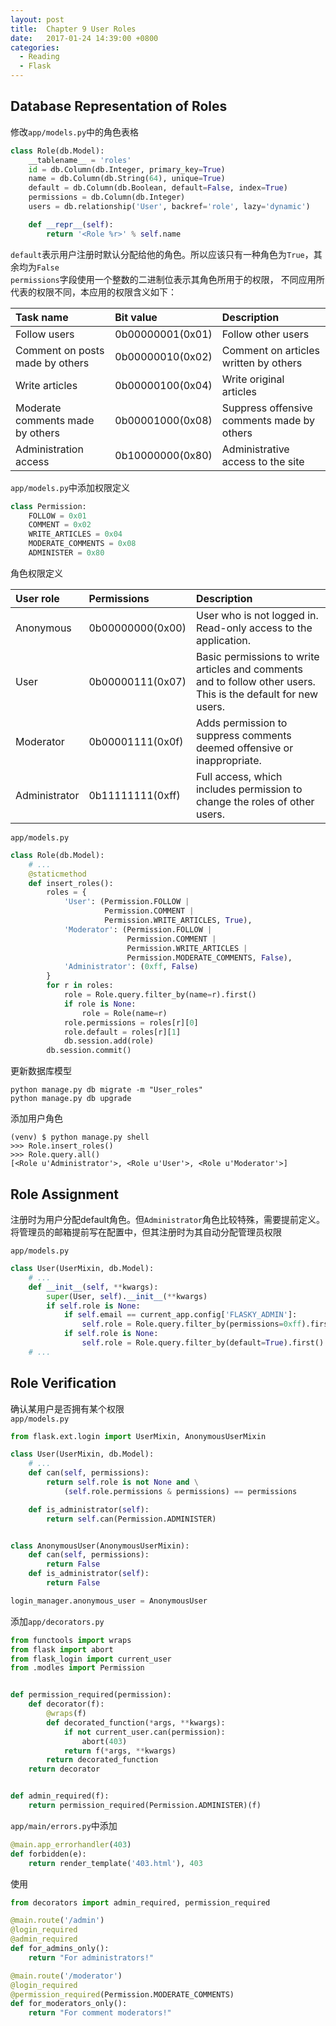 ```yaml
---
layout: post
title:  Chapter 9 User Roles
date:   2017-01-24 14:39:00 +0800
categories:
  - Reading
  - Flask
---
```


## Database Representation of Roles

修改`app/models.py`中的角色表格

```python
class Role(db.Model):
    __tablename__ = 'roles'
    id = db.Column(db.Integer, primary_key=True)
    name = db.Column(db.String(64), unique=True)
    default = db.Column(db.Boolean, default=False, index=True)
    permissions = db.Column(db.Integer)
    users = db.relationship('User', backref='role', lazy='dynamic')

    def __repr__(self):
        return '<Role %r>' % self.name
```

`default`表示用户注册时默认分配给他的角色。所以应该只有一种角色为`True`，其余均为`False`  
`permissions`字段使用一个整数的二进制位表示其角色所用于的权限，
不同应用所代表的权限不同，本应用的权限含义如下：

| Task name | Bit value | Description |
| :-------- | :-------- | :---------- |
| Follow users | 0b00000001(0x01) | Follow other users |
| Comment on posts made by others | 0b00000010(0x02) | Comment on articles written by others |
| Write articles | 0b00000100(0x04) | Write original articles |
| Moderate comments made by others | 0b00001000(0x08) | Suppress offensive comments made by others |
| Administration access | 0b10000000(0x80) | Administrative access to the site |

`app/models.py`中添加权限定义

```python
class Permission:
    FOLLOW = 0x01
    COMMENT = 0x02
    WRITE_ARTICLES = 0x04
    MODERATE_COMMENTS = 0x08
    ADMINISTER = 0x80
```

角色权限定义

| User role | Permissions | Description |
| :-------- | :---------- | :---------- |
| Anonymous | 0b00000000(0x00) | User who is not logged in. Read-only access to the application. |
| User | 0b00000111(0x07) | Basic permissions to write articles and comments and to follow other users. This is the default for new users. |
| Moderator | 0b00001111(0x0f) | Adds permission to suppress comments deemed offensive or inappropriate. |
| Administrator | 0b11111111(0xff) | Full access, which includes permission to change the roles of other users. |

`app/models.py`

```python
class Role(db.Model):
    # ...
    @staticmethod
    def insert_roles():
        roles = {
            'User': (Permission.FOLLOW |
                     Permission.COMMENT |
                     Permission.WRITE_ARTICLES, True),
            'Moderator': (Permission.FOLLOW |
                          Permission.COMMENT |
                          Permission.WRITE_ARTICLES |
                          Permission.MODERATE_COMMENTS, False),
            'Administrator': (0xff, False)
        }
        for r in roles:
            role = Role.query.filter_by(name=r).first()
            if role is None:
                role = Role(name=r)
            role.permissions = roles[r][0]
            role.default = roles[r][1]
            db.session.add(role)
        db.session.commit()
```

更新数据库模型

```shell
python manage.py db migrate -m "User_roles"
python manage.py db upgrade
```

添加用户角色

```shell
(venv) $ python manage.py shell
>>> Role.insert_roles()
>>> Role.query.all()
[<Role u'Administrator'>, <Role u'User'>, <Role u'Moderator'>]
```

## Role Assignment

注册时为用户分配default角色。但`Administrator`角色比较特殊，需要提前定义。
将管理员的邮箱提前写在配置中，但其注册时为其自动分配管理员权限

`app/models.py`

```python
class User(UserMixin, db.Model):
    # ...
    def __init__(self, **kwargs):
        super(User, self).__init__(**kwargs)
        if self.role is None:
            if self.email == current_app.config['FLASKY_ADMIN']:
                self.role = Role.query.filter_by(permissions=0xff).first()
            if self.role is None:
                self.role = Role.query.filter_by(default=True).first()
    # ...
```

## Role Verification

确认某用户是否拥有某个权限  
`app/models.py`

```python
from flask.ext.login import UserMixin, AnonymousUserMixin

class User(UserMixin, db.Model):
    # ...
    def can(self, permissions):
        return self.role is not None and \
            (self.role.permissions & permissions) == permissions

    def is_administrator(self):
        return self.can(Permission.ADMINISTER)


class AnonymousUser(AnonymousUserMixin):
    def can(self, permissions):
        return False
    def is_administrator(self):
        return False

login_manager.anonymous_user = AnonymousUser
```

添加`app/decorators.py`

```python
from functools import wraps
from flask import abort
from flask_login import current_user
from .modles import Permission


def permission_required(permission):
    def decorator(f):
        @wraps(f)
        def decorated_function(*args, **kwargs):
            if not current_user.can(permission):
                abort(403)
            return f(*args, **kwargs)
        return decorated_function
    return decorator


def admin_required(f):
    return permission_required(Permission.ADMINISTER)(f)
```

`app/main/errors.py`中添加

```python
@main.app_errorhandler(403)
def forbidden(e):
    return render_template('403.html'), 403
```

使用

```python
from decorators import admin_required, permission_required

@main.route('/admin')
@login_required
@admin_required
def for_admins_only():
    return "For administrators!"

@main.route('/moderator')
@login_required
@permission_required(Permission.MODERATE_COMMENTS)
def for_moderators_only():
    return "For comment moderators!"
```
